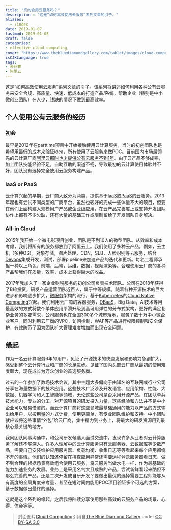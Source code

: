 ```yaml
---
title: "真的会用云服务吗？"
description : "这是“如何高效使用云服务”系列文章的引子。"
aliases:
  - /index
date: 2019-01-07
lastmod: 2019-01-08
draft: false
categories:
- effective-cloud-computing
cover: "https://www.thebluediamondgallery.com/tablet/images/cloud-computing.jpg"
isCJKLanguage: true
tags:
- 云计算
- 阿里云
---
```

这是“如何高效使用云服务”系列文章的引子。该系列将讲述如何利用各种公有云服务来安全合规、高质量、快速、低成本的打造产品/系统，帮助企业（特别是中小微创业团队）在人少，钱缺的情况下做到最高效率。

<!--more-->
## 个人使用公有云服务的经历

### 初会

最早是2012年在parttime项目中开始接触使用云计算服务，当时的初创团队也是希望用最低的成本来验证idea，所有使用了云服务来做POC。目前国内市场最领先的云计算厂商[阿里云那时也才提供公有云服务不到1年][1]。由于云产品不够成熟，加上团队技能经验不足，自助互助的渠道不畅，导致最初的云计算使用体验并不好，团队没有选择完全使用云服务构建产品。

### IaaS or PaaS

云计算兴起的早期，云厂商大致分为两类，提供基于[IaaS][2]或[PaaS][3]的云服务。2013年起也有尝试不同类型的厂商平台，虽然也较好的完成一些体量不大的项目，但要在他们上面构建大规模用户产品或企业级应用，在云产品完善度上或支持开发团队协作上都有不少欠缺，还有大量的基础工作或限制留给了开发团队自身解决。

### All-in Cloud

2015年我开始一个微电影项目创业，团队是不到10人的微型团队。从效率和成本考虑，我们将所有的服务都放到了阿里云上。我们使用了多种云产品，例如，云主机（多种OS），对象存储，图片处理，CDN，SLB，人脸识别等云服务，结合[Devops][4]集成开发，测试，部署pipeline来加速产品的迭代和更新。每名工程师承担一种以上角色，前端，后端，运维，数据，视频渲染等。合理使用云厂商的各种产品帮我们在质量，效率，成本上获得巨大的收益。

2017年我加入了一家企业财税服务的初创公司负责技术团队。公司在2018年获得了B轮投资，研发产品运营团队近百人，属于中等规模。随着各种开源技术的巨大进步和影响逐步扩大，[微服务][microservice]架构的流行，基于[Kubernetes][k8s]的[Cloud Native Computing][cncf]兴起。我们利用云厂商的容器服务，[DBaaS][dbaas]，Big Data，AI技术等用最高效的方式将数个单体应用平滑升级到高可用弹性的分布式架构，更好的满足复杂业务的多变需求，公司服务也在全国300多个城市落地，服务了数十万中小微企业客户。同时利用云厂商的VPC，访问控制，WAF等产品进行权限控制和安全保护，有效防范了因为团队扩大管理难度增加而出现安全问题。

## 缘起

作为一名云计算服务6年的用户，见证了开源技术的快速发展和影响力急剧扩大，感受到整个云计算行业和厂商的长足进步。见证了国内头部云厂商从最初的使用难度颇大，现在成长为万众创业的首选服务商。

过去的一年参加了数场技术会议，其中主题大多偏向于由知名的互联网或行业公司分享在海量数据下的技术应用。这些技术广泛涉及开发语言、应用架构、性能、大数据、机器学习和人工智能等领域，无论这些公司是否采用开源产品，在团队单兵技术能力，专业的分工，对开源项目的研发投入力量，这些经验和方法并不是中小企业可以轻易借鉴的。而云计算厂商将这些领域最基础通用的能力以产品的方式输出给用户，以按用量的方式计费，使用更简单，有专业团队维护和支持。中小团队就应该将这些事情“外包”给云厂商，集中精力到业务上，将最大的研发资源用到最核心最关键的地方。

我同团队同事沟通中，和公司研发候选人面试交流中，发现许多从业者对云计算服务了解还不够深入。许多人理解中的云计算服务只有云服务器、云数据库等少数产品，需要自己安装维护应用服务器、负载均衡、收集日志等等看起来每个应用都绕不开的事情。他们的认知还停留在排查应用异常还需要远程登录服务器看日志，做不到合理的根据场景高效组合使用云服务，将云服务当做水电一样，作为最基础的能力加速业务的发展。业务上是采用名气大且成熟的产品，尝试新鲜看起来酷但不那么完善的产品，还是二次开发或自研开发？要做出最优的选择需要工程师能够从有高度的全局角度来考量，甚至在短时间内能用POC项目验证多个可选的方案，基于数据做出最终的选择。

这就是这个系列的缘起，之后我将陆续分享使用那些高效的云服务产品的场景、心得、体会等等。

> 封面图片[Cloud Computing][cover]引用自[The Blue Diamond Gallery][blue-diamond] under [CC BY-SA 3.0][cc-3]

[1]: https://baike.baidu.com/item/%E9%98%BF%E9%87%8C%E4%BA%91#4
[2]: https://en.wikipedia.org/wiki/Infrastructure_as_a_service
[3]: https://en.wikipedia.org/wiki/Platform_as_a_service
[4]: https://en.wikipedia.org/wiki/DevOps
[microservice]: https://en.wikipedia.org/wiki/Microservices
[k8s]: https://kubernetes.io/
[cncf]: https://www.cncf.io/
[dbaas]: https://en.wikipedia.org/wiki/Cloud_database
[cover]: http://www.thebluediamondgallery.com/tablet/c/cloud-computing.html
[cc-3]: http://creativecommons.org/licenses/by-sa/3.0/
[blue-diamond]: http://www.thebluediamondgallery.com/